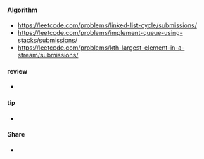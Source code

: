 
#### Algorithm
  - https://leetcode.com/problems/linked-list-cycle/submissions/
  - https://leetcode.com/problems/implement-queue-using-stacks/submissions/
  - https://leetcode.com/problems/kth-largest-element-in-a-stream/submissions/
  

#### review
  - 
  
  
#### tip
   - 

  
#### Share
  - 
  
